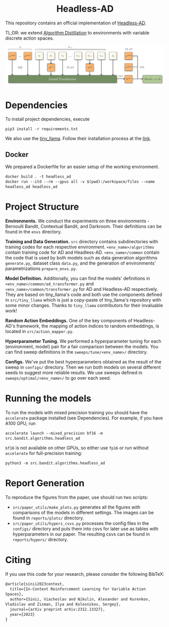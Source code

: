 <h1 align="center">Headless-AD</h1>

This repository contains an official implementation of [Headless-AD](https://arxiv.org/pdf/2312.13327.pdf).  

TL;DR: we extend [Algorithm Distillation](https://arxiv.org/pdf/2210.14215.pdf) to environments with variable discrete action spaces.

![model vis](reports/visualizations/model_vis.png)

# Dependencies
To install project dependencies, execute 
```
pip3 install -r requirements.txt
```

We also use the [tiny_llama](https://github.com/jzhang38/TinyLlama). Follow their installation process at the [link](https://github.com/jzhang38/TinyLlama/blob/main/PRETRAIN.md).

## Docker
We prepared a Dockerfile for an easier setup of the working environment.
```
docker build . -t headless_ad
docker run --itd --rm --gpus all -v $(pwd):/workspace/files --name headless_ad headless_ad
```

# Project Structure
**Environments.** We conduct the experiments on three environments - Bernoulli Bandit, Contextual Bandit, and Darkroom. Their definitions can be found in the `envs` directory.

**Training and Data Generation.** `src` directory contains subdirectories with training codes for each respective environment. `<env_name>/algorithms` contain training code for AD and Headless-AD. `<env_name>/common` contain the code that is used by both models such as data generation algorithms `generate.py`, dataset class `data.py`, and the generation of environments' parametrizations `prepare_envs.py`.

**Model Definition.** Additionally, you can find the models' definitions in `<env_name>/common/ad_transformer.py` and `<env_name>/common/transformer.py` for AD and Headless-AD respectively. They are based on tiny_llama's code and both use the components defined in `src/tiny_llama` which is just a copy-paste of tiny_llama's repository with some minor changes. Thanks to `tiny_llama` contributors for their invaluable work!

**Random Action Embeddings.** One of the key components of Headless-AD's framework, the mapping of action indices to random embeddings, is located in `src/action_mapper.py`.

**Hyperparameter Tuning.** We performed a hyperparameter tuning for each (environment, model) pair for a fair comparison between the models. You can find sweep definitions in the `sweeps/tune/<env_name>/` directory.

**Configs.** We've put the best hyperparameters obtained as the result of the sweep in `configs/` directory. Then we run both models on several different seeds to suggest more reliable results. We use sweeps defined in `sweeps/optimal/<env_name>/` to go over each seed.

# Running the models
To run the models with mixed precision training you should have the `accelerate` package installed (see Dependencies). For example, if you have A100 GPU, run
```
accelerate launch --mixed_precision bf16 -m src.bandit.algorithms.headless_ad
```

`bf16` is not available on other GPUs, so either use `fp16` or run without `accelerate` for full-precision training:
```
python3 -m src.bandit.algorithms.headless_ad
```

# Report Generation
To reproduce the figures from the paper, use should run two scripts:
* `src/paper_utils/make_plots.py` generates all the figures with comparisons of the models in different settings. The images can be found in `reports/plots/` directory.
* `src/paper_utils/hypers_csvs.py` processes the config files in the `configs/` directory and puts them into csvs for later use as tables with hyperparameters in our paper. The resulting csvs can be found in `reports/hypers/` directory.

# Citing
If you use this code for your research, please consider the following BibTeX:

```
@article{sinii2023context,
  title={In-Context Reinforcement Learning for Variable Action Spaces},
  author={Sinii, Viacheslav and Nikulin, Alexander and Kurenkov, Vladislav and Zisman, Ilya and Kolesnikov, Sergey},
  journal={arXiv preprint arXiv:2312.13327},
  year={2023}
}
```

